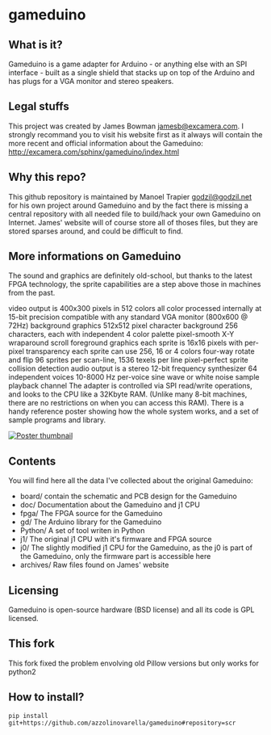 gameduino
=========

What is it?
-----------

Gameduino is a game adapter for Arduino - or anything else with an SPI interface - built as a single shield that stacks up on top of the Arduino and has plugs for a VGA monitor and stereo speakers.

Legal stuffs
------------

This project was created by James Bowman <jamesb@excamera.com>. I strongly recommand you to visit his website first as it always will contain the more recent and official information about the Gameduino: http://excamera.com/sphinx/gameduino/index.html

Why this repo?
--------------

This github repository is maintained by Manoel Trapier <godzil@godzil.net> for his own project around Gameduino and by the fact there is missing a central repository with all needed file to build/hack your own Gameduino on Internet. James' website will of course store all of thoses files, but they are stored sparses around, and could be difficult to find.

More informations on Gameduino
-----------------------------

The sound and graphics are definitely old-school, but thanks to the latest FPGA technology, the sprite capabilities are a step above those in machines from the past.

video output is 400x300 pixels in 512 colors
all color processed internally at 15-bit precision
compatible with any standard VGA monitor (800x600 @ 72Hz)
background graphics
512x512 pixel character background
256 characters, each with independent 4 color palette
pixel-smooth X-Y wraparound scroll
foreground graphics
each sprite is 16x16 pixels with per-pixel transparency
each sprite can use 256, 16 or 4 colors
four-way rotate and flip
96 sprites per scan-line, 1536 texels per line
pixel-perfect sprite collision detection
audio output is a stereo 12-bit frequency synthesizer
64 independent voices 10-8000 Hz
per-voice sine wave or white noise
sample playback channel
The adapter is controlled via SPI read/write operations, and looks to the CPU like a 32Kbyte RAM. (Unlike many 8-bit machines, there are no restrictions on when you can access this RAM). There is a handy reference poster showing how the whole system works, and a set of sample programs and library.

[![Poster thumbnail](./doc/images/poster.jpg)](./doc/poster.pdf)

Contents
--------

You will find here all the data I've collected about the original Gameduino:
 - board/	contain the schematic and PCB design for the Gameduino
 - doc/		Documentation about the Gameduino and j1 CPU
 - fpga/	The FPGA source for the Gameduino
 - gd/		The Arduino library for the Gameduino
 - Python/	A set of tool writen in Python
 - j1/		The original j1 CPU with it's firmware and FPGA source
 - j0/		The slightly modified j1 CPU for the Gameduino, as the j0 is part of the Gameduino, only the firmware part is accessible here
 - archives/    Raw files found on James' website

Licensing
---------

Gameduino is open-source hardware (BSD license) and all its code is GPL licensed.

This fork
--------
This fork fixed the problem envolving old Pillow versions but only works for python2

How to install?
--------
`pip install git+https://github.com/azzolinovarella/gameduino#repository=scr`

